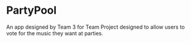 # PartyPool
An app designed by Team 3 for Team Project designed to allow users to vote for the music they want at parties.
